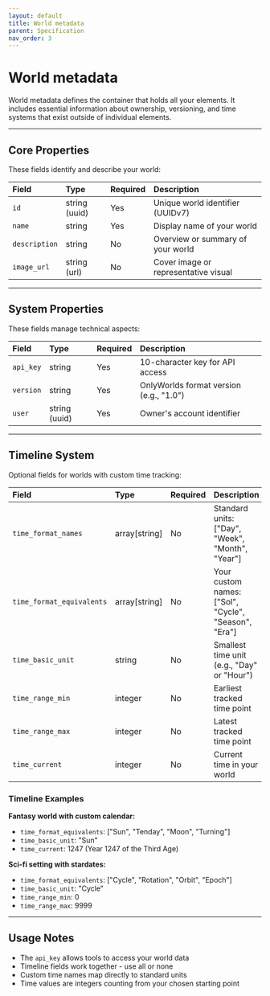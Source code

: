 ```yaml
---
layout: default
title: World metadata
parent: Specification
nav_order: 3
---
```


# World metadata

World metadata defines the container that holds all your elements. It includes essential information about ownership, versioning, and time systems that exist outside of individual elements.

---

## Core Properties

These fields identify and describe your world:

| Field         | Type          | Required | Description |
| :------------ | :------------ | :------- | :---------- |
| `id`          | string (uuid) | Yes      | Unique world identifier (UUIDv7) |
| `name`        | string        | Yes      | Display name of your world |
| `description` | string        | No       | Overview or summary of your world |
| `image_url`   | string (url)  | No       | Cover image or representative visual |

---

## System Properties

These fields manage technical aspects:

| Field     | Type          | Required | Description |
| :-------- | :------------ | :------- | :---------- |
| `api_key` | string        | Yes      | 10-character key for API access |
| `version` | string        | Yes      | OnlyWorlds format version (e.g., "1.0") |
| `user`    | string (uuid) | Yes      | Owner's account identifier |

---

## Timeline System

Optional fields for worlds with custom time tracking:

| Field                     | Type          | Required | Description |
| :------------------------ | :------------ | :------- | :---------- |
| `time_format_names`       | array[string] | No       | Standard units: ["Day", "Week", "Month", "Year"] |
| `time_format_equivalents` | array[string] | No       | Your custom names: ["Sol", "Cycle", "Season", "Era"] |
| `time_basic_unit`         | string        | No       | Smallest time unit (e.g., "Day" or "Hour") |
| `time_range_min`          | integer       | No       | Earliest tracked time point |
| `time_range_max`          | integer       | No       | Latest tracked time point |
| `time_current`            | integer       | No       | Current time in your world |

### Timeline Examples

**Fantasy world with custom calendar:**
- `time_format_equivalents`: ["Sun", "Tenday", "Moon", "Turning"]
- `time_basic_unit`: "Sun"
- `time_current`: 1247 (Year 1247 of the Third Age)

**Sci-fi setting with stardates:**
- `time_format_equivalents`: ["Cycle", "Rotation", "Orbit", "Epoch"]
- `time_basic_unit`: "Cycle"
- `time_range_min`: 0
- `time_range_max`: 9999

---

## Usage Notes

- The `api_key` allows tools to access your world data
- Timeline fields work together - use all or none
- Custom time names map directly to standard units
- Time values are integers counting from your chosen starting point
